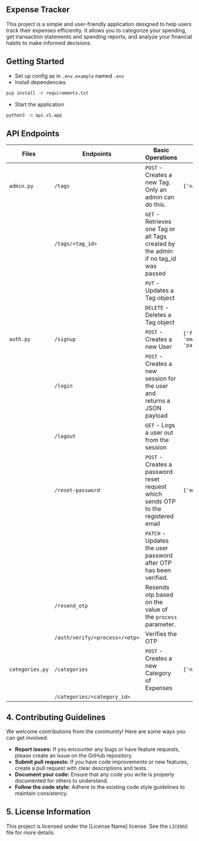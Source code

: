## **Expense Tracker**

This project is a simple and user-friendly application designed to help users track their expenses efficiently.  It allows you to categorize your spending, get transaction statements and spending reports, and analyze your financial habits to make informed decisions.

## Getting Started

* Set up config as in `.env.example` named `.env`
* Install dependencies 
```python
pip install -r requirements.txt
```
* Start the application
```cmd
python3 -m api.v1.app
```

## API Endpoints

| Files | Endpoints | Basic Operations | Payload |
| ----- | ----- | ------ | ----- |
| `admin.py` | `/tags` | `POST` - Creates a new Tag. Only an admin can do this. | ``` {'name'} ```
| | `/tags/<tag_id>` | `GET` - Retrieves one Tag or all Tags created by the admin if no tag_id was passed |
| | | `PUT` - Updates a Tag object |
| | | `DELETE` - Deletes a Tag object |
| `auth.py` |  `/signup` | `POST` - Creates a new User | ```{'first_name', 'last_name', 'email', 'password','confirm_password'} ``` |
| | `/login` | `POST` - Creates a new session for the user and returns a JSON payload |
| | `/logout` | `GET` - Logs a user out from the session |
| | `/reset-password` | `POST` - Creates a password reset request which sends OTP to the registered email | ```{'email'}``` |
| | | `PATCH` - Updates the user password after OTP has been verified. | |
| | `/resend_otp` | Resends otp based on the value of the `process` parameter.
| | `/auth/verify/<process>/<otp>` | Verifies the OTP
| `categories.py` | `/categories` | `POST` - Creates a new Category of Expenses | ``` {'name'} ``` |
| | `/categories/<category_id>` |


## 4. Contributing Guidelines

We welcome contributions from the community! Here are some ways you can get involved:

* **Report issues:**  If you encounter any bugs or have feature requests, please create an issue on the GitHub repository.
* **Submit pull requests:**  If you have code improvements or new features, create a pull request with clear descriptions and tests.
* **Document your code:**  Ensure that any code you write is properly documented for others to understand.
* **Follow the code style:**  Adhere to the existing code style guidelines to maintain consistency.

## 5. License Information

This project is licensed under the [License Name] license. See the `LICENSE` file for more details.

